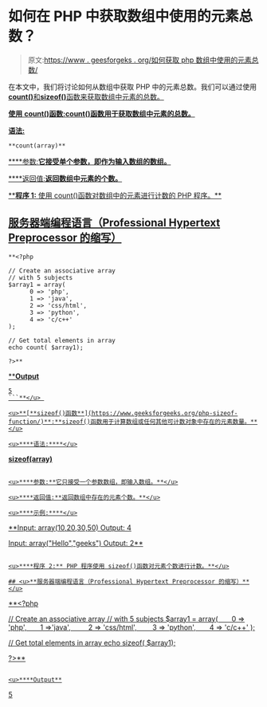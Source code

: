 # 如何在 PHP 中获取数组中使用的元素总数？

> 原文:[https://www . geesforgeks . org/如何获取 php 数组中使用的元素总数/](https://www.geeksforgeeks.org/how-to-get-total-number-of-elements-used-in-array-in-php/)

在本文中，我们将讨论如何从数组中获取 PHP 中的元素总数。我们可以通过使用[**<u>count()</u>**](https://www.geeksforgeeks.org/php-count-function/)<u>和[**<u>sizeof()</u>**](https://www.geeksforgeeks.org/php-sizeof-function/)函数来获取数组中元素的总数。</u>

<u>**使用** [**count()函数:**](https://www.geeksforgeeks.org/php-count-function/)**count()函数用于获取数组中元素的总数。**</u>

<u>****语法:****</u>

```
**count(array)**
```

<u>****参数:**它接受单个参数，即作为输入数组的数组。**</u>

<u>****返回值:**返回数组中元素的个数。**</u>

<u>****程序 1:** 使用 count()函数对数组中的元素进行计数的 PHP 程序。**</u>

## <u>**服务器端编程语言（Professional Hypertext Preprocessor 的缩写）**</u>

```
**<?php

// Create an associative array 
// with 5 subjects
$array1 = array(
      0 => 'php',  
      1 => 'java',  
      2 => 'css/html', 
      3 => 'python',
      4 => 'c/c++'
);

// Get total elements in array
echo count( $array1);

?>**
```

<u>****Output**

```
5
```**</u> 

<u>**[**sizeof()函数**](https://www.geeksforgeeks.org/php-sizeof-function/)**:**sizeof()函数用于计算数组或任何其他可计数对象中存在的元素数量。**</u>

<u>****语法:****</u>

```
**sizeof(array)**
```

<u>****参数:**它只接受一个参数数组，即输入数组。**</u>

<u>****返回值:**返回数组中存在的元素个数。**</u>

<u>****示例:****</u>

```
**Input: array(10,20,30,50)
Output: 4

Input: array("Hello","geeks")
Output: 2**
```

<u>****程序 2:** PHP 程序使用 sizeof()函数对元素个数进行计数。**</u>

## <u>**服务器端编程语言（Professional Hypertext Preprocessor 的缩写）**</u>

```
**<?php

// Create an associative array
// with 5 subjects
$array1 = array(
      0 => 'php',  
    1 =>'java',  
      2 => 'css/html', 
      3 => 'python',
      4 => 'c/c++'
);

// Get total elements in array
echo sizeof( $array1);

?>**
```

<u>****Output**

```
5
```**</u>